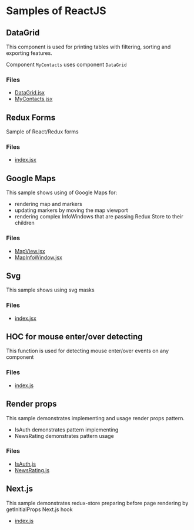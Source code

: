 # Samples of ReactJS

## DataGrid

This component is used for printing tables with filtering, sorting and exporting features.

Component `MyContacts` uses component `DataGrid`

### Files

* [DataGrid.jsx](sample1/DataGrid.jsx)
* [MyContacts.jsx](sample1/MyContacts.jsx)

## Redux Forms

Sample of React/Redux forms

### Files

 * [index.jsx](sample2/index.jsx)

## Google Maps

This sample shows using of Google Maps for: 
* rendering map and markers
* updating markers by moving the map viewport
* rendering complex InfoWindows that are passing Redux Store to their children

### Files

 * [MapView.jsx](sample3/MapView.jsx)
 * [MapInfoWindow.jsx](sample3/MapInfoWindow.jsx)
 
## Svg

This sample shows using svg masks

### Files

 * [index.jsx](sample4/index.jsx)
 
## HOC for mouse enter/over detecting

This function is used for detecting mouse enter/over events on any component

### Files

 * [index.js](sample5/index.js)
 
## Render props 

This sample demonstrates implementing and usage render props pattern.

 * IsAuth demonstrates pattern implementing
 * NewsRating demonstrates pattern usage

### Files

 * [IsAuth.js](sample6/IsAuth.js)
 * [NewsRating.js](sample6/NewsRating.js)
 
## Next.js

This sample demonstrates redux-store preparing before page rendering by getInitialProps Next.js hook 

 * [index.js](sample7/index.js)